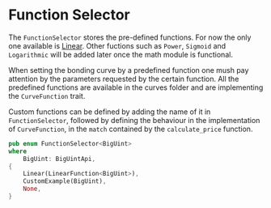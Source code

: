 # Function Selector 

The `FunctionSelector` stores the pre-defined functions. For now the only one available is [Linear](linear.md).
Other fuctions such as `Power`, `Sigmoid` and `Logarithmic` will be added later once the math module is functional.

When setting the bonding curve by a predefined function one mush pay attention by the parameters requested by the certain function. All the predefined functions are available in the curves folder and are implementing the `CurveFunction` trait.

Custom functions can be defined by adding the name of it in `FunctionSelector`, followed by defining the behaviour in the implementation of `CurveFunction`, in the `match` contained by the `calculate_price` function.

```rust
pub enum FunctionSelector<BigUint>
where
	BigUint: BigUintApi,
{
	Linear(LinearFunction<BigUint>),
	CustomExample(BigUint),
	None,
}
```